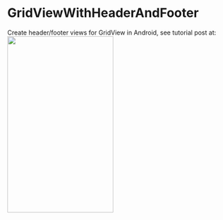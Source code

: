 # GridViewWithHeaderAndFooter
Create header/footer views for GridView in Android, see tutorial post at: 
<img border="0" src="http://i.imgur.com/AIHZdPv.png" height="400" width="240">
